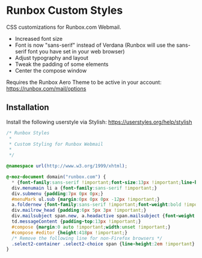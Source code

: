 # Runbox Custom Styles

CSS customizations for Runbox.com Webmail.

* Increased font size
* Font is now "sans-serif" instead of Verdana (Runbox will use the sans-serif font you have set in your web browser)
* Adjust typography and layout
* Tweak the padding of some elements
* Center the compose window

Requires the Runbox Aero Theme to be active in your account: https://runbox.com/mail/options

## Installation
Install the following userstyle via Stylish: https://userstyles.org/help/stylish

```css
/* Runbox Styles
 *
 * Custom Styling for Runbox Webmail
 *
 */

@namespace url(http://www.w3.org/1999/xhtml);

@-moz-document domain("runbox.com") {
  * {font-family:sans-serif !important;font-size:13px !important;line-height:normal !important;}
  div.menumain li a {font-family:sans-serif !important;}
  div.submenu {padding:7px 0px 0px;}
  #menuMark ul.sub {margin:0px 0px 0px -12px !important;}
  a.foldernew {font-family:sans-serif !important;font-weight:bold !important;}
  div.mailrow_head {padding:6px 5px 3px !important;}
  div.mailsubject span.new, a.headactive span.mailsubject {font-weight:bold !important;}
  td.messageContent {padding-top:13px !important;}
  #compose {margin:0 auto !important;width:unset !important;}
  #compose #editor {height:418px !important;}
  /* Remove the following line for non-Firefox browsers */
  .select2-container .select2-choice span {line-height:2em !important}
}
```
